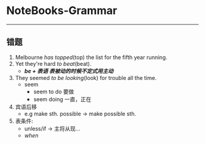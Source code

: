 # NoteBooks-Grammar
----
## 错题
1. Melbourne *has topped*(top) the list for the fifth year running.
2. Yet they're hard *to beat*(beat). 
    - ***be + 表语 表被动的时候不定式用主动*** 
3. They seemed *to be looking*(look) for trouble all the time.
    - seem
        - seem to do 要做
        - seem doing 一直，正在
4. 宾语后移
    - e.g make sth. possible -> make possible sth.
5. 表条件:
    - unless/if -> 主将从现...
    - *when*
